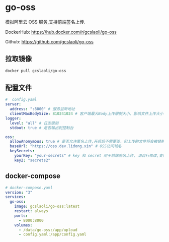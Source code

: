 # go-oss

模拟阿里云 OSS 服务,支持前端签名上传.

DockerHub: https://hub.docker.com/r/gcslaoli/go-oss

Github: https://github.com/gcslaoli/go-oss

## 拉取镜像

```bash
docker pull gcslaoli/go-oss
```

## 配置文件

```yaml
#  config.yaml
server:
  address: ":8000" # 服务监听地址
  clientMaxBodySize: 810241024 # 客户端最大Body上传限制大小，影响文件上传大小(Byte)。默认为8*1024*1024=8MB
logger:
  level: "all" # 日志级别
  stdout: true # 是否输出到控制台

oss:
  allowAnonymous: true # 是否允许匿名上传,开启后不需要签，但上传的文件将会被替换为随机文件名
  baseUrl: "https://oss.dev.lidong.xin" # OSS访问域名
  keySecrets:
    yourKey: "your-secrets" # key 和 secret 用于前端签名上传, 请自行修改,支持多个
    key2: "secrets2"
```

## docker-compose

```yaml
# docker-compose.yaml
version: "3"
services:
  go-oss:
    image: gcslaoli/go-oss:latest
    restart: always
    ports:
      - 8000:8000
    volumes:
      - /data/go-oss:/app/upload
      - config.yaml:/app/config.yaml
```
